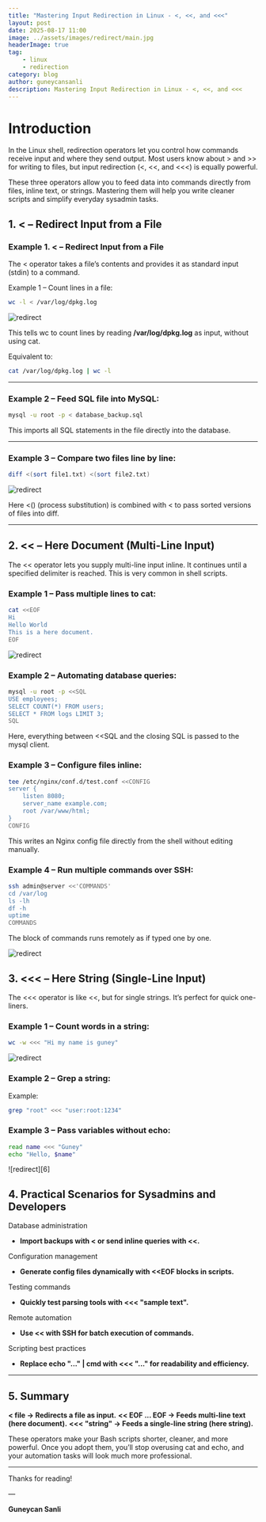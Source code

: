 ```yaml
---
title: "Mastering Input Redirection in Linux - <, <<, and <<<"
layout: post
date: 2025-08-17 11:00
image: ../assets/images/redirect/main.jpg
headerImage: true
tag:
    - linux
    - redirection
category: blog
author: guneycansanli
description: Mastering Input Redirection in Linux - <, <<, and <<<
---
```


# Introduction

In the Linux shell, redirection operators let you control how commands receive input and where they send output. Most users know about > and >> for writing to files, but input redirection (<, <<, and <<<) is equally powerful.

These three operators allow you to feed data into commands directly from files, inline text, or strings. Mastering them will help you write cleaner scripts and simplify everyday sysadmin tasks.

## 1. < – Redirect Input from a File

### Example 1. < – Redirect Input from a File

The < operator takes a file’s contents and provides it as standard input (stdin) to a command.

Example 1 – Count lines in a file:

```bash
wc -l < /var/log/dpkg.log
```

![redirect][1]

This tells wc to count lines by reading **/var/log/dpkg.log** as input, without using cat.

Equivalent to:

```bash
cat /var/log/dpkg.log | wc -l
```

---

### Example 2 – Feed SQL file into MySQL:

```bash
mysql -u root -p < database_backup.sql
```

This imports all SQL statements in the file directly into the database.

---

### Example 3 – Compare two files line by line:

```bash
diff <(sort file1.txt) <(sort file2.txt)
```

![redirect][2]

Here <() (process substitution) is combined with < to pass sorted versions of files into diff.


---

## 2. << – Here Document (Multi-Line Input)

The << operator lets you supply multi-line input inline. It continues until a specified delimiter is reached. This is very common in shell scripts.

### Example 1 – Pass multiple lines to cat:

```bash
cat <<EOF
Hi
Hello World
This is a here document.
EOF
```

![redirect][3]

### Example 2 – Automating database queries:

```bash
mysql -u root -p <<SQL
USE employees;
SELECT COUNT(*) FROM users;
SELECT * FROM logs LIMIT 3;
SQL
```

Here, everything between <<SQL and the closing SQL is passed to the mysql client.

### Example 3 – Configure files inline:

```bash
tee /etc/nginx/conf.d/test.conf <<CONFIG
server {
    listen 8080;
    server_name example.com;
    root /var/www/html;
}
CONFIG
```

This writes an Nginx config file directly from the shell without editing manually.

### Example 4 – Run multiple commands over SSH:

```bash
ssh admin@server <<'COMMANDS'
cd /var/log
ls -lh
df -h
uptime
COMMANDS
```
The block of commands runs remotely as if typed one by one.

![redirect][4]

## 3. <<< – Here String (Single-Line Input)

The <<< operator is like <<, but for single strings. It’s perfect for quick one-liners.

### Example 1 – Count words in a string:

```bash
wc -w <<< "Hi my name is guney"
```

![redirect][5]

### Example 2 – Grep a string:

Example:

```bash
grep "root" <<< "user:root:1234"
```

### Example 3 – Pass variables without echo:

```bash
read name <<< "Guney"
echo "Hello, $name"
```

![redirect][6]

## 4. Practical Scenarios for Sysadmins and Developers

Database administration
- **Import backups with < or send inline queries with <<.**

Configuration management
- **Generate config files dynamically with <<EOF blocks in scripts.**

Testing commands
- **Quickly test parsing tools with <<< "sample text".**

Remote automation
- **Use << with SSH for batch execution of commands.**

Scripting best practices
- **Replace echo "..." | cmd with <<< "..." for readability and efficiency.**

---

## 5. Summary

**< file → Redirects a file as input.**
**<< EOF ... EOF → Feeds multi-line text (here document).**
**<<< "string" → Feeds a single-line string (here string).**

These operators make your Bash scripts shorter, cleaner, and more powerful. Once you adopt them, you’ll stop overusing cat and echo, and your automation tasks will look much more professional.

---

Thanks for reading!

—

**Guneycan Sanli**


[1]: ../assets/images/redirect/redirect-1.jpg
[2]: ../assets/images/redirect/redirect-2.jpg
[3]: ../assets/images/redirect/redirect-3.jpg
[4]: ../assets/images/redirect/redirect-4.jpg
[5]: ../assets/images/redirect/redirect-5.jpg




